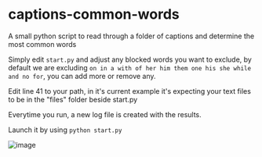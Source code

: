 # captions-common-words
A small python script to read through a folder of captions and determine the most common words


Simply edit `start.py` and adjust any blocked words you want to exclude, by default we are excluding `on in a with of her him them one his she while and no for`, you can add more or remove any.

Edit line 41 to your path, in it's current example it's expecting your text files to be in the "files" folder beside start.py

Everytime you run, a new log file is created with the results.

Launch it by using `python start.py` 


![image](https://user-images.githubusercontent.com/119671806/209149508-8a7132e3-1445-4d78-ab36-7e2434dfc995.png)
